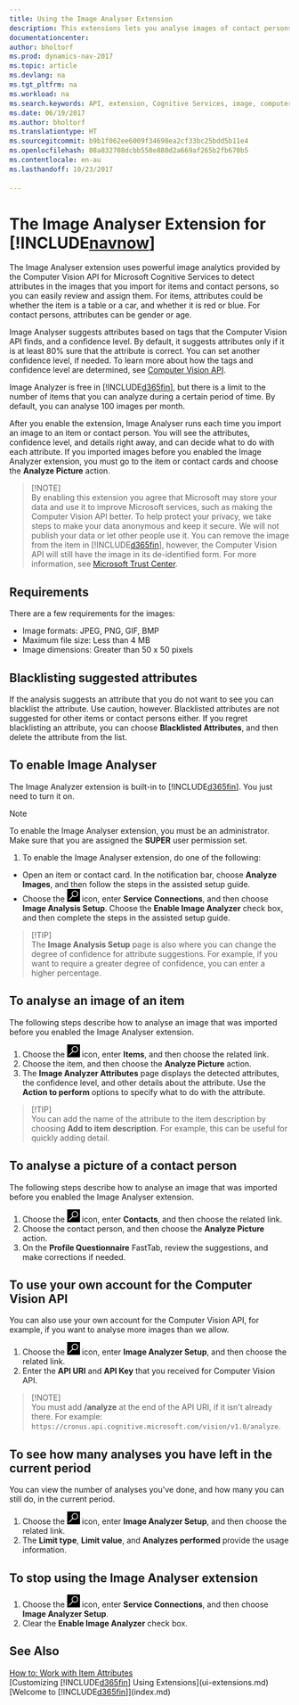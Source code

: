 ```yaml
---
title: Using the Image Analyser Extension
description: This extensions lets you analyse images of contact persons and items to find attributes, so you can quickly assign them in Dynamics NAV.
documentationcenter: 
author: bholtorf
ms.prod: dynamics-nav-2017
ms.topic: article
ms.devlang: na
ms.tgt_pltfrm: na
ms.workload: na
ms.search.keywords: API, extension, Cognitive Services, image, computer vision, attribute, tag, recognition
ms.date: 06/19/2017
ms.author: bholtorf
ms.translationtype: HT
ms.sourcegitcommit: b9b1f062ee6009f34698ea2cf33bc25bdd5b11e4
ms.openlocfilehash: 08a832708dcbb550e880d2a669af265b2fb670b5
ms.contentlocale: en-au
ms.lasthandoff: 10/23/2017

---
```


# <a name="the-image-analyzer-extension-for-includenavnowincludesnavnowmdmd"></a>The Image Analyser Extension for [!INCLUDE[navnow](includes/navnow_md.md)]
The Image Analyser extension uses powerful image analytics provided by the Computer Vision API for Microsoft Cognitive Services to detect attributes in the images that you import for items and contact persons, so you can easily review and assign them. For items, attributes could be whether the item is a table or a car, and whether it is red or blue. For contact persons, attributes can be gender or age.

Image Analyser suggests attributes based on tags that the Computer Vision API finds, and a confidence level. By default, it suggests attributes only if it is at least 80% sure that the attribute is correct. You can set another confidence level, if needed. To learn more about how the tags and confidence level are determined, see [Computer Vision API](https://go.microsoft.com/fwlink/?linkid=851476).  

Image Analyzer is free in [!INCLUDE[d365fin](includes/d365fin_md.md)], but there is a limit to the number of items that you can analyze during a certain period of time. By default, you can analyse 100 images per month.

After you enable the extension, Image Analyser runs each time you import an image to an item or contact person. You will see the attributes, confidence level, and details right away, and can decide what to do with each attribute. If you imported images before you enabled the Image Analyzer extension, you must go to the item or contact cards and choose the **Analyze Picture** action.  

>   [!NOTE]  
>   By enabling this extension you agree that Microsoft may store your data and use it to improve Microsoft services, such as making the Computer Vision API better. To help protect your privacy, we take steps to make your data anonymous and keep it secure. We will not publish your data or let other people use it. You can remove the image from the item in [!INCLUDE[d365fin](includes/d365fin_md.md)], however, the Computer Vision API will still have the image in its de-identified form. For more information, see [Microsoft Trust Center](https://go.microsoft.com/fwlink/?linkid=851463).

## <a name="requirements"></a>Requirements
There are a few requirements for the images:

* Image formats: JPEG, PNG, GIF, BMP  
* Maximum file size: Less than 4 MB  
* Image dimensions: Greater than 50 x 50 pixels  

## <a name="blacklisting-suggested-attributes"></a>Blacklisting suggested attributes
If the analysis suggests an attribute that you do not want to see you can blacklist the attribute. Use caution, however. Blacklisted attributes are not suggested for other items or contact persons either. If you regret blacklisting an attribute, you can choose **Blacklisted Attributes**, and then delete the attribute from the list.

## <a name="to-enable-image-analyzer"></a>To enable Image Analyser
The Image Analyzer extension is built-in to [!INCLUDE[d365fin](includes/d365fin_md.md)]. You just need to turn it on.

> [!NOTE]  
> To enable the Image Analyser extension, you must be an administrator. Make sure that you are assigned the **SUPER** user permission set.

1. To enable the Image Analyser extension, do one of the following:

* Open an item or contact card. In the notification bar, choose **Analyze Images**, and then follow the steps in the assisted setup guide.  
* Choose the ![Search for Page or Report](media/ui-search/search_small.png "Search for Page or Report icon") icon, enter **Service Connections**, and then choose **Image Analysis Setup**. Choose the **Enable Image Analyzer** check box, and then complete the steps in the assisted setup guide.  

>   [!TIP]  
>   The **Image Analysis Setup** page is also where you can change the degree of confidence for attribute suggestions. For example, if you want to require a greater degree of confidence, you can enter a higher percentage.

## <a name="to-analyze-an-image-of-an-item"></a>To analyse an image of an item
The following steps describe how to analyse an image that was imported before you enabled the Image Analyser extension.  

1. Choose the ![Search for Page or Report](media/ui-search/search_small.png "Search for Page or Report icon") icon, enter **Items**, and then choose the related link.  
2. Choose the item, and then choose the **Analyze Picture** action.  
3. The **Image Analyzer Attributes** page displays the detected attributes, the confidence level, and other details about the attribute. Use the **Action to perform** options to specify what to do with the attribute.  

>   [!TIP]  
>   You can add the name of the attribute to the item description by choosing **Add to item description**. For example, this can be useful for quickly adding detail.  

## <a name="to-analyze-a-picture-of-a-contact-person"></a>To analyse a picture of a contact person
The following steps describe how to analyse an image that was imported before you enabled the Image Analyser extension.  

1. Choose the ![Search for Page or Report](media/ui-search/search_small.png "Search for Page or Report icon") icon, enter **Contacts**, and then choose the related link.  
2. Choose the contact person, and then choose the **Analyze Picture** action.  
3. On the **Profile Questionnaire** FastTab, review the suggestions, and make corrections if needed.  

## <a name="to-use-your-own-account-for-the-computer-vision-api"></a>To use your own account for the Computer Vision API
You can also use your own account for the Computer Vision API, for example, if you want to analyse more images than we allow.  

1. Choose the ![Search for Page or Report](media/ui-search/search_small.png "Search for Page or Report icon") icon, enter **Image Analyzer Setup**, and then choose the related link.  
2. Enter the **API URI** and **API Key** that you received for Computer Vision API.  

>   [!NOTE]  
>   You must add **/analyze** at the end of the API URI, if it isn't already there. For example: ```https://cronus.api.cognitive.microsoft.com/vision/v1.0/analyze```.

## <a name="to-see-how-many-analyses-you-have-left-in-the-current-period"></a>To see how many analyses you have left in the current period
You can view the number of analyses you've done, and how many you can still do, in the current period.  

1. Choose the ![Search for Page or Report](media/ui-search/search_small.png "Search for Page or Report icon") icon, enter **Image Analyzer Setup**, and then choose the related link.  
2. The **Limit type**, **Limit value**, and **Analyzes performed** provide the usage information.  

## <a name="to-stop-using-the-image-analyzer-extension"></a>To stop using the Image Analyser extension
1. Choose the ![Search for Page or Report](media/ui-search/search_small.png "Search for Page or Report icon") icon, enter **Service Connections**, and then choose **Image Analyzer Setup**.  
2. Clear the **Enable Image Analyzer** check box.  

## <a name="see-also"></a>See Also
[How to: Work with Item Attributes](inventory-how-work-item-attributes.md)  
[Customizing [!INCLUDE[d365fin](includes/d365fin_md.md)] Using Extensions](ui-extensions.md)  
[Welcome to [!INCLUDE[d365fin](includes/d365fin_md.md)]](index.md)  

